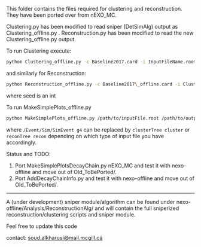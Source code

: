 This folder contains the files required for clustering and reconstruction. They have been ported over from nEXO\_MC. 

Clustering.py has been modified to read sniper (DetSimAlg) output as Clustering\_offline.py . 
Reconstruction.py has been modified to read the new Clustering\_offline.py output. 

To run Clustering execute: 

```bash
python Clustering_offline.py -c Baseline2017.card -i InputFileName.root -o OutputFileName.root
```

and similarly for Reconstruction:

```bash
python Reconstruction_offline.py -c Baseline2017\_offline.card -i Clustering\_offline-output.root -o OutputFileName.root -s seed
```
where seed is an int

To run MakeSimplePlots\_offline.py

```bash
python MakeSimplePlots_offline.py /path/to/inputFile.root /path/to/output_simplePlots.root /Event/Sim/SimEvent g4 
```
where ```/Event/Sim/SimEvent g4``` can be replaced by ```clusterTree cluster``` or ```reconTree recon``` depending on which type of input file you have accordingly. 


Status and TODO:

1. Port MakeSimplePlotsDecayChain.py nEXO_MC and test it with nexo-offline and move out of Old_ToBePorted/.
2. Port AddDecayChainInfo.py and test it with nexo-offline and move out of Old_ToBePorted/.


---------------------------------------------------------------------------------------

A (under development) sniper module/algorithm can be found under nexo-offline/Analysis/ReconstructionAlg/ and will contain the full sniperized reconstruction/clustering scripts and sniper module. 

Feel free to update this code

contact: soud.alkharusi@mail.mcgill.ca
